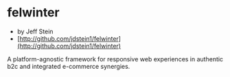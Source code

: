 # felwinter

* by Jeff Stein
* [http://github.com/jdstein1/felwinter](http://github.com/jdstein1/felwinter)

A platform-agnostic framework for responsive web experiences in authentic b2c and integrated e-commerce synergies.

